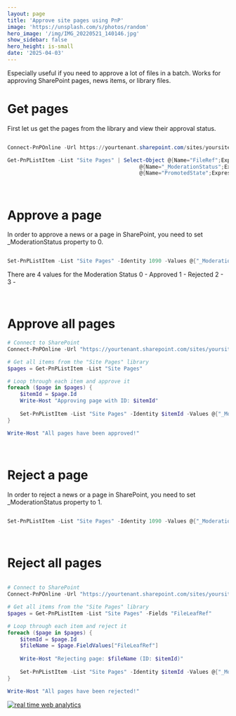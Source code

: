```yaml
---
layout: page
title: 'Approve site pages using PnP'
image: 'https://unsplash.com/s/photos/random'
hero_image: '/img/IMG_20220521_140146.jpg'
show_sidebar: false
hero_height: is-small
date: '2025-04-03'
---
```



Especially useful if you need to approve a lot of files in a batch. Works for approving SharePoint pages, news items, or library files.


# Get pages

First let us get the pages from the library and view their approval status.

```powershell

Connect-PnPOnline -Url https://yourtenant.sharepoint.com/sites/yoursite -Interactive -ClientId "b8d9-yourappid-709de"

Get-PnPListItem -List "Site Pages" | Select-Object @{Name="FileRef";Expression={$_.FieldValues["FileRef"]}}, 
                                          @{Name="_ModerationStatus";Expression={$_.FieldValues["_ModerationStatus"]}}, 
                                          @{Name="PromotedState";Expression={$_.FieldValues["PromotedState"]}}, Id

```


<br/>

# Approve a page

In order to approve a news or a page in SharePoint, you need to set _ModerationStatus property to 0.

```powershell

Set-PnPListItem -List "Site Pages" -Identity 1090 -Values @{"_ModerationStatus" = "0"}
```

There are 4 values for the Moderation Status
0 - Approved
1 - Rejected
2 -
3 -

<br/>

# Approve all pages

```powershell
# Connect to SharePoint
Connect-PnPOnline -Url "https://yourtenant.sharepoint.com/sites/yoursite" -Interactive  -ClientId "b8d9-yourappid-709de"

# Get all items from the "Site Pages" library
$pages = Get-PnPListItem -List "Site Pages"

# Loop through each item and approve it
foreach ($page in $pages) {
    $itemId = $page.Id
    Write-Host "Approving page with ID: $itemId"
    
    Set-PnPListItem -List "Site Pages" -Identity $itemId -Values @{"_ModerationStatus" = "0"}
}

Write-Host "All pages have been approved!"
```

<br/>

# Reject a page

In order to reject a news or a page in SharePoint, you need to set _ModerationStatus property to 1. 

```powershell

Set-PnPListItem -List "Site Pages" -Identity 1090 -Values @{"_ModerationStatus" = "1"}
```


<br/>


# Reject all pages


```powershell

# Connect to SharePoint
Connect-PnPOnline -Url "https://yourtenant.sharepoint.com/sites/yoursite" -Interactive

# Get all items from the "Site Pages" library
$pages = Get-PnPListItem -List "Site Pages" -Fields "FileLeafRef"

# Loop through each item and reject it
foreach ($page in $pages) {
    $itemId = $page.Id
    $fileName = $page.FieldValues["FileLeafRef"]
    
    Write-Host "Rejecting page: $fileName (ID: $itemId)"
    
    Set-PnPListItem -List "Site Pages" -Identity $itemId -Values @{"_ModerationStatus" = "1"}
}

Write-Host "All pages have been rejected!"

```




<!-- Default Statcounter code for spo - sitepagesAll
https://powershellscripts.github.io/articles/en/spo/approvefiles
-->
<script type="text/javascript">
var sc_project=13111303; 
var sc_invisible=1; 
var sc_security="cef0a9f7"; 
var sc_client_storage="disabled"; 
</script>
<script type="text/javascript"
src="https://www.statcounter.com/counter/counter.js"
async></script>
<noscript><div class="statcounter"><a title="real time web
analytics" href="https://statcounter.com/"
target="_blank"><img class="statcounter"
src="https://c.statcounter.com/13111303/0/cef0a9f7/1/"
alt="real time web analytics"
referrerPolicy="no-referrer-when-downgrade"></a></div></noscript>
<!-- End of Statcounter Code -->